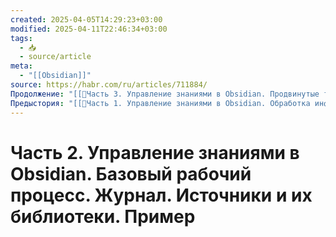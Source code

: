 ```yaml
---
created: 2025-04-05T14:29:23+03:00
modified: 2025-04-11T22:46:34+03:00
tags:
  - 📥
  - source/article
meta:
  - "[[Obsidian]]"
source: https://habr.com/ru/articles/711884/
Продолжение: "[[📜Часть 3. Управление знаниями в Obsidian. Продвинутые техники. Excalibrain. Spaced repetition. Breadcrumbs. Longform]]"
Предыстория: "[[📜Часть 1. Управление знаниями в Obsidian. Обработка информации. Рабочий процесс. Источники информации. Работа с заметками]]"
---
```


# Часть 2. Управление знаниями в Obsidian. Базовый рабочий процесс. Журнал. Источники и их библиотеки. Пример